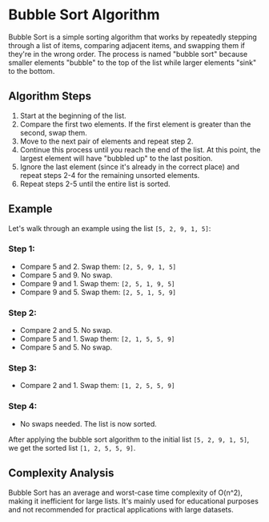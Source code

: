 # Bubble Sort Algorithm

Bubble Sort is a simple sorting algorithm that works by repeatedly stepping through a list of items, comparing adjacent items, and swapping them if they're in the wrong order. The process is named "bubble sort" because smaller elements "bubble" to the top of the list while larger elements "sink" to the bottom.

## Algorithm Steps

1. Start at the beginning of the list.
2. Compare the first two elements. If the first element is greater than the second, swap them.
3. Move to the next pair of elements and repeat step 2.
4. Continue this process until you reach the end of the list. At this point, the largest element will have "bubbled up" to the last position.
5. Ignore the last element (since it's already in the correct place) and repeat steps 2-4 for the remaining unsorted elements.
6. Repeat steps 2-5 until the entire list is sorted.

## Example

Let's walk through an example using the list `[5, 2, 9, 1, 5]`:

### Step 1:
- Compare 5 and 2. Swap them: `[2, 5, 9, 1, 5]`
- Compare 5 and 9. No swap.
- Compare 9 and 1. Swap them: `[2, 5, 1, 9, 5]`
- Compare 9 and 5. Swap them: `[2, 5, 1, 5, 9]`

### Step 2:
- Compare 2 and 5. No swap.
- Compare 5 and 1. Swap them: `[2, 1, 5, 5, 9]`
- Compare 5 and 5. No swap.

### Step 3:
- Compare 2 and 1. Swap them: `[1, 2, 5, 5, 9]`

### Step 4:
- No swaps needed. The list is now sorted.

After applying the bubble sort algorithm to the initial list `[5, 2, 9, 1, 5]`, we get the sorted list `[1, 2, 5, 5, 9]`.

## Complexity Analysis

Bubble Sort has an average and worst-case time complexity of O(n^2), making it inefficient for large lists. It's mainly used for educational purposes and not recommended for practical applications with large datasets.
